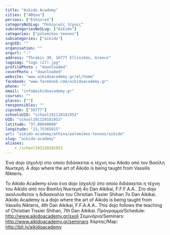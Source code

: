 ```yaml
---
title: "Aikido Academy"
cities: ["Αθήνα"]
perioxi: ["Ελληνικό"]
categoryNoSLug: "Πολεμικές τέχνες"
subcategoriesNoSLug: ["Aikido"]
categories: ["polemikes-texnes"]
subcategories: ["aikido"]
orgUID: ""
organisation: ""
orgurl: "-"
address: "Thrakis 30, 16777 Ellinikón, Greece"
logoimg: "logo (27).jpg"
profilePhoto : "downloaded"
coverPhoto : "downloaded"
website: "www.aikidoacademy.gr/el/home"
facebook: "www.facebook.com/aikidoacademy.gr"
phone: ""
email: "info@aikidoacademy.gr"
courses: ""
places: [""]
rensponsibles: ""
zipcode: ["16777"]
schoolsUID: "school191120181953"
UID: "school191120181953"
latitude: "37,88940008"
longitude: "23,75365815"
url: "aikido-academy/athina/polemikes-texnes/aikido"
slug: "aikido-academy"
aliases:
    - /school191120181953
---
```



Ένα dojo (σχολή) στο οποίο διδάσκεται η τέχνη του Aikido από τον Βασίλη Νυκτερή. A dojo where the art of Aikido is being taught from Vassilis Nikteris.

Το Aikido Academy είναι ένα dojo (σχολή) στο οποίο διδάσκεται η τέχνη του Aikido από τον Βασίλη Νυκτερή 4ο Dan Aikikai, F.F.F.A.A.. Στο dojo ακολουθείται η διδασκαλία του Christian Tissier Shihan 7ο Dan Aikikai. Aikido Academy is a dojo where the art of Aikido is being taught from Vassilis Nikteris, 4th Dan Aikikai, F.F.A.A.A.. This dojo follows the teaching of Christian Tissier Shihan, 7th Dan Aikikai. Πρόγραμμα/Schedule: http://www.aikidoacademy.gr/sxoli Σεμινάρια/Seminars: http://www.aikidoacademy.gr/seminars Χάρτης/Map: http://bit.ly/aikidoacademy